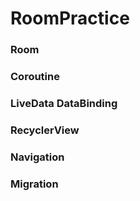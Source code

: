 # RoomPractice

### Room
### Coroutine
### LiveData DataBinding
### RecyclerView
### Navigation
### Migration
